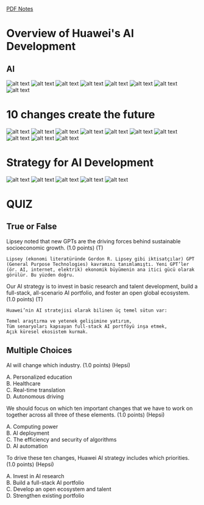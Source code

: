 [PDF Notes](../pdf/13_Overview_of_Huawei_AI_Dev.pdf)

# Overview of Huawei's AI Development
## AI
![alt text](../images/overview-huawei-ai-dev/01-image-197.png)
![alt text](../images/overview-huawei-ai-dev/02-image-198.png)
![alt text](../images/overview-huawei-ai-dev/03-image-199.png)
![alt text](../images/overview-huawei-ai-dev/04-image-200.png)
![alt text](../images/overview-huawei-ai-dev/05-image-201.png)
![alt text](../images/overview-huawei-ai-dev/06-image-202.png)
![alt text](../images/overview-huawei-ai-dev/07-image-203.png)
![alt text](../images/overview-huawei-ai-dev/08-image-204.png)

# 10 changes create the future
![alt text](../images/overview-huawei-ai-dev/09-image-205.png)
![alt text](../images/overview-huawei-ai-dev/10-image-206.png)
![alt text](../images/overview-huawei-ai-dev/11-image-207.png)
![alt text](../images/overview-huawei-ai-dev/12-image-208.png)
![alt text](../images/overview-huawei-ai-dev/13-image-209.png)
![alt text](../images/overview-huawei-ai-dev/14-image-210.png)
![alt text](../images/overview-huawei-ai-dev/15-image-211.png)
![alt text](../images/overview-huawei-ai-dev/16-image-212.png)
![alt text](../images/overview-huawei-ai-dev/17-image-213.png)
![alt text](../images/overview-huawei-ai-dev/18-image-214.png)

# Strategy for AI Development
![alt text](../images/overview-huawei-ai-dev/19-image-215.png)
![alt text](../images/overview-huawei-ai-dev/20-image-216.png)
![alt text](../images/overview-huawei-ai-dev/21-image-217.png)
![alt text](../images/overview-huawei-ai-dev/22-image-218.png)
![alt text](../images/overview-huawei-ai-dev/23-image-219.png)

# QUIZ 

## True or False

Lipsey noted that new GPTs are the driving forces behind sustainable socioeconomic growth. (1.0 points) (T)

```
Lipsey (ekonomi literatüründe Gordon R. Lipsey gibi iktisatçılar) GPT (General Purpose Technologies) kavramını tanımlamıştı. Yeni GPT’ler (ör. AI, internet, elektrik) ekonomik büyümenin ana itici gücü olarak görülür. Bu yüzden doğru.
```

Our AI strategy is to invest in basic research and talent development, build a full-stack, all-scenario AI portfolio, and foster an open global ecosystem. (1.0 points) (T)
```
Huawei’nin AI stratejisi olarak bilinen üç temel sütun var:

Temel araştırma ve yetenek gelişimine yatırım,
Tüm senaryoları kapsayan full-stack AI portföyü inşa etmek,
Açık küresel ekosistem kurmak.
```

## Multiple Choices
AI will change which industry. (1.0 points) (Hepsi)

A. Personalized education  
B. Healthcare  
C. Real-time translation  
D. Autonomous driving  


We should focus on which ten important changes that we have to work on together across all three of these elements. (1.0 points)  (Hepsi)

A. Computing power  
B. AI deployment  
C. The efficiency and security of algorithms  
D. AI automation  

To drive these ten changes, Huawei AI strategy includes which priorities. (1.0 points) (Hepsi)

A. Invest in AI research  
B. Build a full-stack AI portfolio  
C. Develop an open ecosystem and talent  
D. Strengthen existing portfolio  